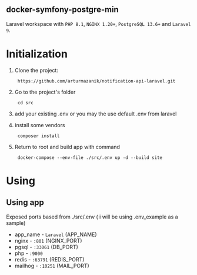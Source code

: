 docker-symfony-postgre-min
--------------------------
Laravel workspace with `PHP 8.1`, `NGINX 1.20+`, `PostgreSQL 13.6+` and `Laravel 9`.

Initialization
====================================================

1. Clone the project:

        https://github.com/arturmazanik/notification-api-laravel.git

1. Go to the project's folder

        cd src

1. add your existing .env or you may the use default .env from laravel

1. install some vendors

        composer install

1. Return to root and build app with command

        docker-compose --env-file ./src/.env up -d --build site

Using
==============

Using app
--------------------

Exposed ports based from ./src/.env ( i will be using .env_example as a sample)

* app_name - `Laravel` (APP_NAME)
* nginx - `:801` (NGINX_PORT)
* pgsql - `:33061` (DB_PORT)
* php - `:9000`
* redis - `:63791` (REDIS_PORT)
* mailhog - `:10251` (MAIL_PORT)